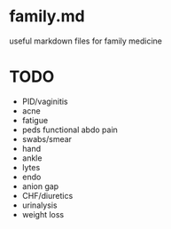 # family.md
useful markdown files for family medicine

# TODO
- PID/vaginitis
- acne
- fatigue
- peds functional abdo pain
- swabs/smear
- hand
- ankle
- lytes
- endo
- anion gap
- CHF/diuretics
- urinalysis
- weight loss
